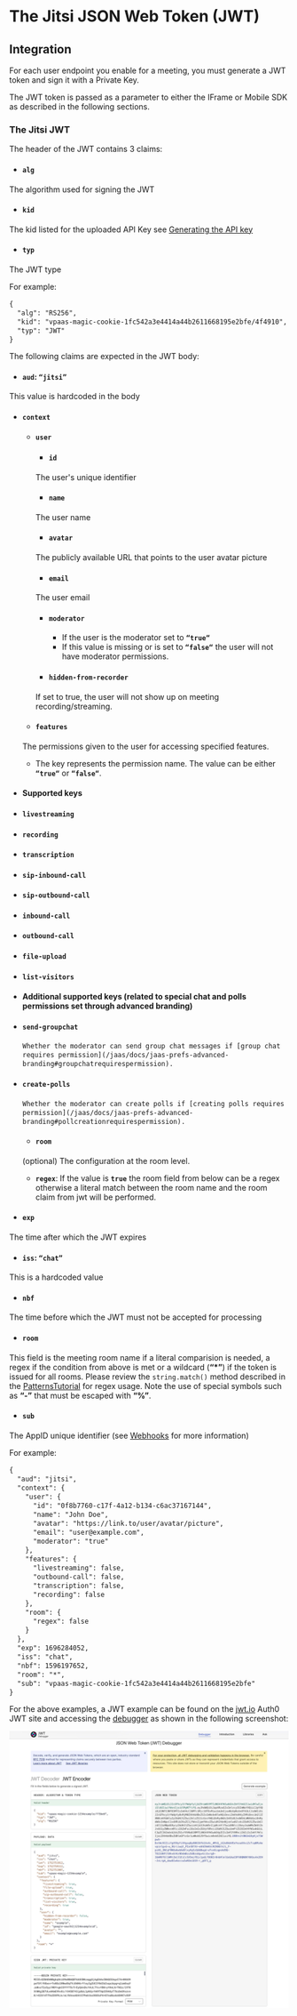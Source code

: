# The Jitsi JSON Web Token (JWT)

## Integration

For each user endpoint you enable for a meeting, you must generate a JWT token and sign it with a Private Key.

The JWT token is passed as a parameter to either the IFrame or Mobile SDK as described in the following sections.

### The Jitsi JWT

The header of the JWT contains 3 claims:

* #### **`alg`**

The algorithm used for signing the JWT

* #### **`kid`**

The kid listed for the uploaded API Key see [Generating the API key](/jaas/docs/api-keys-generate-add)

* #### **`typ`**

The JWT type

For example:

```
{
  "alg": "RS256",
  "kid": "vpaas-magic-cookie-1fc542a3e4414a44b2611668195e2bfe/4f4910",
  "typ": "JWT"
}

```

The following claims are expected in the JWT body:

* #### **`aud`**: **`“jitsi”`**

This value is hardcoded in the body

* #### **`context`**

  * #### **`user`**
  
    * #### **`id`**

    The user's unique identifier

    * #### **`name`**

    The user name

    * #### **`avatar`**

     The publicly available URL that points to the user avatar picture

    * #### **`email`**

    The user email

    * #### **`moderator`**

      * If the user is the moderator set to **`“true“`**
      * If this value is missing or is set to **`“false“`** the user will not have moderator permissions.

    * #### **`hidden-from-recorder`**

    If set to true, the user will not show up on meeting recording/streaming.

  * #### **`features`**
  
   The permissions given to the user for accessing specified features.
  * The key represents the permission name. The value can be either **`“true“`** or **`“false“`**.

* #### Supported keys

* #### **`livestreaming`**

* #### **`recording`**

* #### **`transcription`**

* #### **`sip-inbound-call`**

* #### **`sip-outbound-call`**

* #### **`inbound-call`**

* #### **`outbound-call`**

* #### **`file-upload`**

* #### **`list-visitors`**

* #### Additional supported keys (related to special chat and polls permissions set through advanced branding)

* #### **`send-groupchat`**

      Whether the moderator can send group chat messages if [group chat requires permission](/jaas/docs/jaas-prefs-advanced-branding#groupchatrequirespermission).

* #### **`create-polls`**

      Whether the moderator can create polls if [creating polls requires permission](/jaas/docs/jaas-prefs-advanced-branding#pollcreationrequirespermission).

  * #### **`room`**
  
   (optional) The configuration at the room level.
  * **`regex`**: If the value is **`true`** the room field from below can be a regex otherwise a literal match between the room name and the room claim from jwt will be performed.

* #### **`exp`**

The time after which the JWT expires

* #### **`iss`**: **`“chat”`**

This is a hardcoded value

* #### **`nbf`**

The time before which the JWT must not be accepted for processing

* #### **`room`**

 This field is the meeting room name if a literal comparision is needed, a regex if the condition from above is met or a wildcard (**“\*”**) if the token is issued for all rooms. Please review the `string.match()` method described in the [PatternsTutorial](http://lua-users.org/wiki/PatternsTutorial) for regex usage. Note the use of special symbols such as **“-”** that must be escaped with **“%”**.

* #### **`sub`**

 The AppID unique identifier (see [Webhooks](/jaas/docs/webhooks-overview) for more information)

For example:

```
{
  "aud": "jitsi",
  "context": {
    "user": {
      "id": "0f8b7760-c17f-4a12-b134-c6ac37167144",
      "name": "John Doe",
      "avatar": "https://link.to/user/avatar/picture",
      "email": "user@example.com",
      "moderator": "true"
    },
    "features": {
      "livestreaming": false,
      "outbound-call": false,
      "transcription": false,
      "recording": false
    },
    "room": {
      "regex": false
    }
  },
  "exp": 1696284052,
  "iss": "chat",
  "nbf": 1596197652,
  "room": "*",
  "sub": "vpaas-magic-cookie-1fc542a3e4414a44b2611668195e2bfe"
}

```

For the above examples, a JWT example can be found on the [jwt.io](https://jwt.io/) Auth0 JWT site and accessing the [debugger](https://jwt.io/#debugger-io?token=eyJhbGciOiJS) as shown in the following screenshot:

![image](../images/92bbd66c039ec6adaf735216dc67aeca695fc04b92c594e843d75e80d9e7ec1a-screencapture-jwt-io-2025-07-17-15_04_40.jpg "encoded.png")
